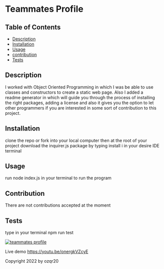 # Teammates Profile
  
  ## Table of Contents
  * [Description](#description)
  * [Installation](#installation)
  * [Usage](#usage)
  * [contribution](#contribution)
  * [Tests](#tests)
  
  ## Description
  I worked with Object Oriented Programming in which I was be able to use classes and constructors to create a static web page. Also I added a readme generator in which will guide you through the process of installing the right packages, adding a license and also it gives you the option to let other programmers if you are interested in some sort of contribution to this project.

  ## Installation
  clone the repo or fork into your local computer then at the root of your project download the inquirer.js package by typing install i in your desire IDE terminal

  ## Usage
  run node index.js in your terminal to run the program

  ## Contribution
  There are not contributions accepted at the moment
  
  ## Tests
  type in your terminal npm run test
  
  [![teammates profile](https://user-images.githubusercontent.com/53874145/185531215-5f1c3fda-4798-4ac0-80d9-fb30ce1162d4.PNG)](https://youtu.be/onergkVZcyE)
  
  
  Live demo https://youtu.be/onergkVZcyE

  Copyright 2022 by ozqr20
